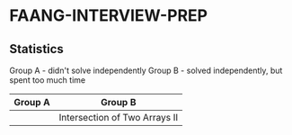 # FAANG-INTERVIEW-PREP

## Statistics

Group A - didn't solve independently
Group B - solved independently, but spent too much time

| Group A  | Group B  |
| :---------: | :--------: |
|          |    Intersection of Two Arrays II      |
